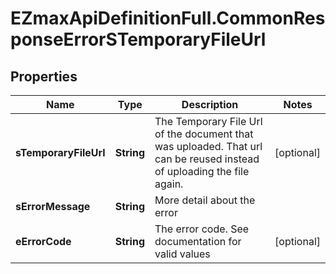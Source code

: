 # EZmaxApiDefinitionFull.CommonResponseErrorSTemporaryFileUrl

## Properties

Name | Type | Description | Notes
------------ | ------------- | ------------- | -------------
**sTemporaryFileUrl** | **String** | The Temporary File Url of the document that was uploaded. That url can be reused instead of uploading the file again. | [optional] 
**sErrorMessage** | **String** | More detail about the error | 
**eErrorCode** | **String** | The error code. See documentation for valid values | [optional] 


